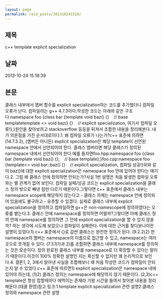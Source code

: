 ```yaml
---
layout: page
permalink: /old_posts/201310241518/
---
```


## 제목
c++ template explicit specialization

## 날짜
2013-10-24 15:18:39

## 본문
클래스 내부에서 멤버 함수를 explicit specialization하는 코드를 추가했더니 컴파일 오류가 난다. 컴파일러는 g++ 4.7.3이다.작성한 코드는 아래와 같은 구조다.namespace foo {class bar {template <typename T> void baz() {}    // base templatetemplate <> void baz<int>() {}    // explicit specialization, 여기서 컴파일 오류!};}원인을 찾아보려고 stackoverflow 등등을 뒤져서 조합한 내용을 정리해본다. 내가 의문점을 가진 순서대로이다.1. 왜 컴파일 오류가 나는가?c++ 표준에 의하면 (14.7.3.2), (멤버든 아니든) explicit specialization은 해당 template이 선언된 namespace 안에서 선언되어야 한다. 클래스 멤버라면 해당 클래스가 정의된 namespace 내에서 선언되어야 한다.예를 들자면foo.hpp:namespace foo {class bar {template <typename T> void baz() {};    // base template};}foo.cpp:namespace foo {template<> void bar::baz<int>() {}    // explicit specialization, 컴파일 성공!}위와 같이 baz()에 대한 explicit specialization은 namespace foo 안에 있어야 한다는 얘기다.2. 그럼 왜 클래스 안에 정의하면 안되는가?사실 1번 설명은 처음 발생한 컴파일 오류와는 별 관계가 없어 보인다. 컴파일 실패/성공 코드는 explicit specialization을 클래스 정의 밖으로 빼낸 점만 다르기 때문이다.그렇다면 c++ 표준에서 클래스 내부는 namespace scope에 해당하지 않는다고 - 클래스 자체는 namespace 안에 정의되어 있음에도 불구하고 - 유추할 수 있겠다. 실제로 클래스 내부에 explicit specialization을 정의하고 컴파일하면 g++은 non-namescope에 정의하였다는 오류를 뱉는다.3. 클래스 안에 namespace를 정의하면 어떨까?그렇다면 아예 클래스 정의 안에 namespace를 정의하면 그 안에 explicit specialization을 할 수 있지 않을까? 하는 생각에 시도해 보았으나 컴파일이 실패한다. 이에 대한 근거를 찾다보니이런 설명이 있었다.1) c++ 표준에서 {}로 감싼 클래스는 완전한 정의가 된다. (9.2.2)2) 한 namespace의 멤버는 namespace의 이름으로 접근할 수 있고, namespace는 여러 곳으로 쪼개질 수 있다. (7.3.1)1)과 2)를 조합하면 클래스 내부에 namespace를 정의하는 것은 모순이다. 정의 완료된 클래스 내부를 namespace로 더 확장할 수 있다는 말이기 때문이다.이것이 100% 정확한 설명인 지는 확신할 수 없지만 꽤 논리적으로 보인다.4. 결론1, 2, 3에서 알아낸 사실을 조합해보니 왜 처음 작성한 코드가 컴파일이 안되는지 알 수 있었다.c++ 표준에 따르면1) explicit specialization은 namespace 내에 있어야 하는데, (1)2) 클래스 정의는 namespace에 해당하지 않기 때문이다. (2,3)c++ template은 항상 접할때마다 애먹이는 존재라 기왕 시간을 들여서 찾아본 내용을 정리해둔다.(태클 환영)참고 링크:1.template explicit specialization 관련 설명2.클래스 정의와 namespace 관련 설명